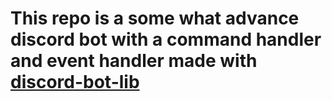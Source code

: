 # This repo is a some what advance discord bot with a command handler and event handler made with [discord-bot-lib](https://npmjs.com/discord-bot-lib)
